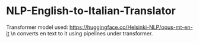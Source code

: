 # NLP-English-to-Italian-Translator
Transformer model used:
https://huggingface.co/Helsinki-NLP/opus-mt-en-it
\n converts en text to it using pipelines under transformer.

